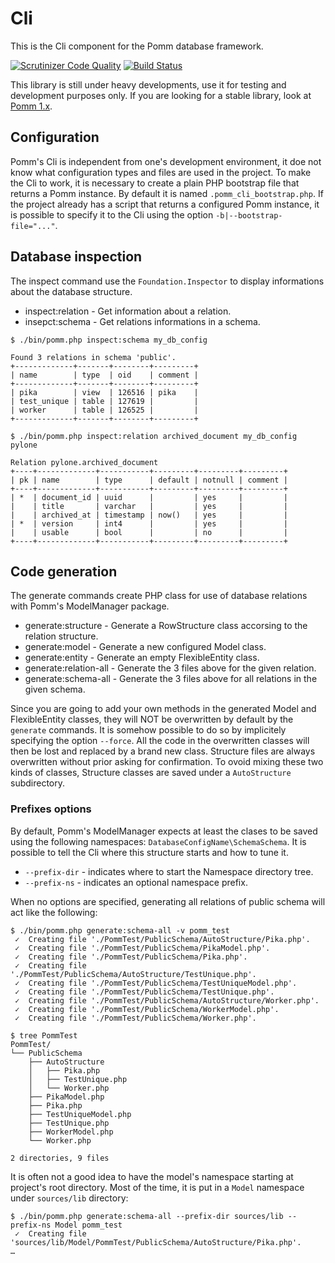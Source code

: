 # Cli

This is the Cli component for the Pomm database framework.

[![Scrutinizer Code Quality](https://scrutinizer-ci.com/g/pomm-project/Cli/badges/quality-score.png?b=master)](https://scrutinizer-ci.com/g/pomm-project/Cli/?branch=master) [![Build Status](https://travis-ci.org/pomm-project/Cli.svg)](https://travis-ci.org/pomm-project/Cli)

This library is still under heavy developments, use it for testing and development purposes only. If you are looking for a stable library, look at [Pomm 1.x](http://www.pomm-project.org).

## Configuration

Pomm's Cli is independent from one's development environment, it doe not know what configuration types and files are used in the project. To make the Cli to work, it is necessary to create a plain PHP bootstrap file that returns a Pomm instance. By default it is named `.pomm_cli_bootstrap.php`. If the project already has a script that returns a configured Pomm instance, it is possible to specify it to the Cli using the option `-b|--bootstrap-file="..."`.

## Database inspection

The inspect command use the `Foundation.Inspector` to display informations about the database structure.

 * inspect:relation - Get information about a relation.
 * insepct:schema   - Get relations informations in a schema.

 ```
$ ./bin/pomm.php inspect:schema my_db_config

Found 3 relations in schema 'public'.
+-------------+-------+--------+---------+
| name        | type  | oid    | comment |
+-------------+-------+--------+---------+
| pika        | view  | 126516 | pika    |
| test_unique | table | 127619 |         |
| worker      | table | 126525 |         |
+-------------+-------+--------+---------+
 ```
 ```
$ ./bin/pomm.php inspect:relation archived_document my_db_config pylone

Relation pylone.archived_document
+----+-------------+-----------+---------+---------+---------+
| pk | name        | type      | default | notnull | comment |
+----+-------------+-----------+---------+---------+---------+
| *  | document_id | uuid      |         | yes     |         |
|    | title       | varchar   |         | yes     |         |
|    | archived_at | timestamp | now()   | yes     |         |
| *  | version     | int4      |         | yes     |         |
|    | usable      | bool      |         | no      |         |
+----+-------------+-----------+---------+---------+---------+
 ```

## Code generation

The generate commands create PHP class for use of database relations with Pomm's ModelManager package.

 * generate:structure    - Generate a RowStructure class accorsing to the relation structure.
 * generate:model        - Generate a new configured Model class.
 * generate:entity       - Generate an empty FlexibleEntity class.
 * generate:relation-all - Generate the 3 files above for the given relation.
 * generate:schema-all   - Generate the 3 files above for all relations in the given schema.

Since you are going to add your own methods in the generated Model and FlexibleEntity classes, they will NOT be overwritten by default by the `generate` commands. It is somehow possible to do so by implicitely specifying the option `--force`. All the code in the overwritten classes will then be lost and replaced by a brand new class. Structure files are always overwritten without prior asking for confirmation. To ovoid mixing these two kinds of classes, Structure classes are saved under a `AutoStructure` subdirectory.

### Prefixes options

By default, Pomm's ModelManager expects at least the clases to be saved using the following namespaces: `DatabaseConfigName\SchemaSchema`. It is possible to tell the Cli where this structure starts and how to tune it.

 * `--prefix-dir` - indicates where to start the Namespace directory tree.
 * `--prefix-ns`  - indicates an optional namespace prefix.

When no options are specified, generating all relations of public schema will act like the following:

```
$ ./bin/pomm.php generate:schema-all -v pomm_test
 ✓  Creating file './PommTest/PublicSchema/AutoStructure/Pika.php'.
 ✓  Creating file './PommTest/PublicSchema/PikaModel.php'.
 ✓  Creating file './PommTest/PublicSchema/Pika.php'.
 ✓  Creating file './PommTest/PublicSchema/AutoStructure/TestUnique.php'.
 ✓  Creating file './PommTest/PublicSchema/TestUniqueModel.php'.
 ✓  Creating file './PommTest/PublicSchema/TestUnique.php'.
 ✓  Creating file './PommTest/PublicSchema/AutoStructure/Worker.php'.
 ✓  Creating file './PommTest/PublicSchema/WorkerModel.php'.
 ✓  Creating file './PommTest/PublicSchema/Worker.php'.

$ tree PommTest
PommTest/
└── PublicSchema
    ├── AutoStructure
    │   ├── Pika.php
    │   ├── TestUnique.php
    │   └── Worker.php
    ├── PikaModel.php
    ├── Pika.php
    ├── TestUniqueModel.php
    ├── TestUnique.php
    ├── WorkerModel.php
    └── Worker.php

2 directories, 9 files
```

It is often not a good idea to have the model's namespace starting at project's root directory. Most of the time, it is put in a `Model` namespace under `sources/lib` directory:

```
$ ./bin/pomm.php generate:schema-all --prefix-dir sources/lib --prefix-ns Model pomm_test
 ✓  Creating file 'sources/lib/Model/PommTest/PublicSchema/AutoStructure/Pika.php'.
…
```
